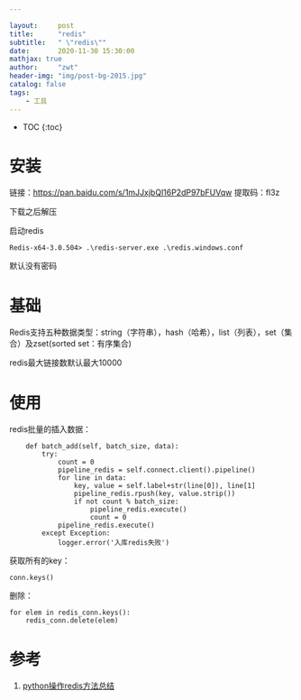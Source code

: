 ```yaml
---

layout:     post
title:      "redis"
subtitle:   " \"redis\""
date:       2020-11-30 15:30:00 
mathjax: true
author:     "zwt"
header-img: "img/post-bg-2015.jpg"
catalog: false
tags:
    - 工具
---
```

* TOC
{:toc}

# 安装

链接：https://pan.baidu.com/s/1mJJxjbQl16P2dP97bFUVqw 
提取码：fl3z 

下载之后解压

启动redis
```
Redis-x64-3.0.504> .\redis-server.exe .\redis.windows.conf
```
默认没有密码


# 基础

Redis支持五种数据类型：string（字符串），hash（哈希），list（列表），set（集合）及zset(sorted set：有序集合)

redis最大链接数默认最大10000

# 使用

redis批量的插入数据：
```
    def batch_add(self, batch_size, data):
        try:
            count = 0
            pipeline_redis = self.connect.client().pipeline()
            for line in data:
                key, value = self.label+str(line[0]), line[1]
                pipeline_redis.rpush(key, value.strip())
                if not count % batch_size:
                    pipeline_redis.execute()
                    count = 0
            pipeline_redis.execute()
        except Exception:
            logger.error('入库redis失败')
```
获取所有的key：
```
conn.keys()
```
删除：
```
for elem in redis_conn.keys():
    redis_conn.delete(elem)
```


# 参考
1. [python操作redis方法总结](https://www.jb51.net/article/141532.htm)